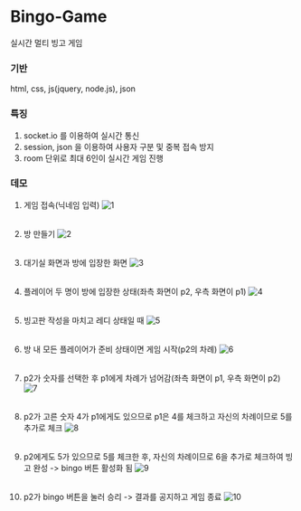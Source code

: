# Bingo-Game
실시간 멀티 빙고 게임

### 기반
html, css, js(jquery, node.js), json

### 특징
1. socket.io 를 이용하여 실시간 통신
2. session, json 을 이용하여 사용자 구분 및 중복 접속 방지
3. room 단위로 최대 6인이 실시간 게임 진행

### 데모
1. 게임 접속(닉네임 입력)
![1](https://github.com/DigitalBard/Bingo-Game/assets/103251717/be322fe4-a024-42b5-b5e4-04c78c205c8f)<br><br>

2. 방 만들기
![2](https://github.com/DigitalBard/Bingo-Game/assets/103251717/268d459a-eb34-437c-b6c5-a542925102ef)<br><br>

3. 대기실 화면과 방에 입장한 화면
![3](https://github.com/DigitalBard/Bingo-Game/assets/103251717/5cb77c2c-427d-47ed-a7b0-664312eb63f3)<br><br>

4. 플레이어 두 명이 방에 입장한 상태(좌측 화면이 p2, 우측 화면이 p1)
![4](https://github.com/DigitalBard/Bingo-Game/assets/103251717/b4443171-6bfe-41df-8ef9-2018c2b535ed)<br><br>

5. 빙고판 작성을 마치고 레디 상태일 때
![5](https://github.com/DigitalBard/Bingo-Game/assets/103251717/26e03715-4ec0-4e2d-b77a-d4730a2e3b7e)<br><br>

6. 방 내 모든 플레이어가 준비 상태이면 게임 시작(p2의 차례)
![6](https://github.com/DigitalBard/Bingo-Game/assets/103251717/a0c9ab6c-cd96-4bef-b9bb-3713c48aeab8)<br><br>

7. p2가 숫자를 선택한 후 p1에게 차례가 넘어감(좌측 화면이 p1, 우측 화면이 p2)
![7](https://github.com/DigitalBard/Bingo-Game/assets/103251717/936e1b99-e813-4477-a974-9273efac388a)<br><br>

8. p2가 고른 숫자 4가 p1에게도 있으므로 p1은 4를 체크하고 자신의 차례이므로 5를 추가로 체크
![8](https://github.com/DigitalBard/Bingo-Game/assets/103251717/0387d32e-b8f0-4609-b754-f0ddd09c160e)<br><br>

9. p2에게도 5가 있으므로 5를 체크한 후, 자신의 차례이므로 6을 추가로 체크하여 빙고 완성 -> bingo 버튼 활성화 됨
![9](https://github.com/DigitalBard/Bingo-Game/assets/103251717/e6f8abd4-13ab-4d3a-88f2-89a34e0164ce)<br><br>

10. p2가 bingo 버튼을 눌러 승리 -> 결과를 공지하고 게임 종료
![10](https://github.com/DigitalBard/Bingo-Game/assets/103251717/08fa5cb3-9a4a-4ee6-8b61-7ea6725f1b29)



